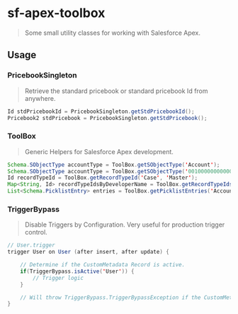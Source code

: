 # sf-apex-toolbox

> Some small utility classes for working with Salesforce Apex.

## Usage

### PricebookSingleton

> Retrieve the standard pricebook or standard pricebook Id from anywhere.

```java
Id stdPricebookId = PricebookSingleton.getStdPricebookId();
Pricebook2 stdPricebook = PricebookSingleton.getStdPricebook();
```

### ToolBox

> Generic Helpers for Salesforce Apex development.

```java
Schema.SObjectType accountType = ToolBox.getSObjectType('Account');
Schema.SObjectType accountType = ToolBox.getSObjectType('001000000000000');
Id recordTypeId = ToolBox.getRecordTypeId('Case', 'Master');
Map<String, Id> recordTypeIdsByDeveloperName = ToolBox.getRecordTypeIdsByObject('Case');
List<Schema.PicklistEntry> entries = ToolBox.getPicklistEntries('Account', 'Type');
```

### TriggerBypass

> Disable Triggers by Configuration. Very useful for production trigger control.

```java
// User.trigger
trigger User on User (after insert, after update) {

    // Determine if the CustomMetadata Record is active.
    if(TriggerBypass.isActive('User')) {
        // Trigger logic
    }

    // Will throw TriggerBypass.TriggerBypassException if the CustomMetadata record does not exist.
}
```
